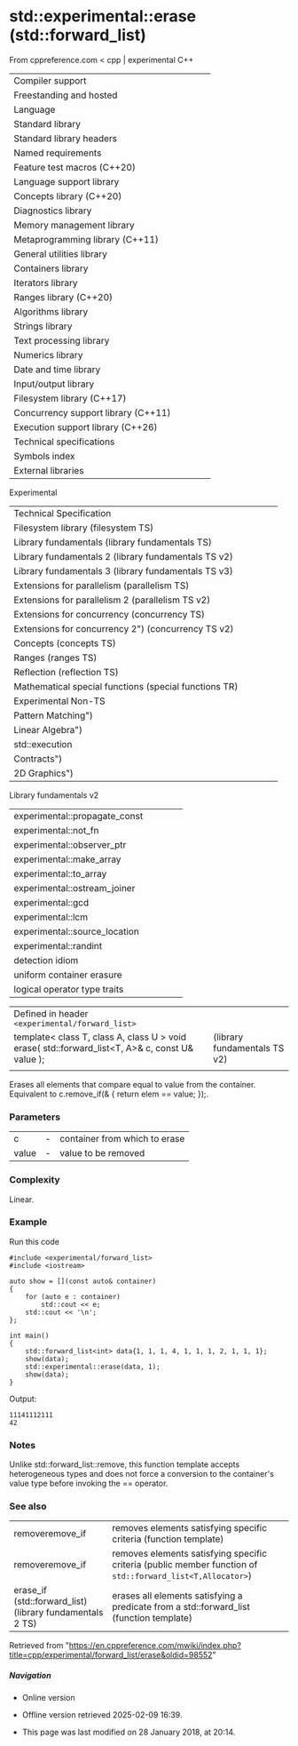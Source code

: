 # std::experimental::erase (std::forward_list)

From cppreference.com
< cpp‎ | experimental
C++

|  |  |  |  |  |
| --- | --- | --- | --- | --- |
| Compiler support | | | | |
| Freestanding and hosted | | | | |
| Language | | | | |
| Standard library | | | | |
| Standard library headers | | | | |
| Named requirements | | | | |
| Feature test macros (C++20) | | | | |
| Language support library | | | | |
| Concepts library (C++20) | | | | |
| Diagnostics library | | | | |
| Memory management library | | | | |
| Metaprogramming library (C++11) | | | | |
| General utilities library | | | | |
| Containers library | | | | |
| Iterators library | | | | |
| Ranges library (C++20) | | | | |
| Algorithms library | | | | |
| Strings library | | | | |
| Text processing library | | | | |
| Numerics library | | | | |
| Date and time library | | | | |
| Input/output library | | | | |
| Filesystem library (C++17) | | | | |
| Concurrency support library (C++11) | | | | |
| Execution support library (C++26) | | | | |
| Technical specifications | | | | |
| Symbols index | | | | |
| External libraries | | | | |

Experimental

|  |  |  |  |  |
| --- | --- | --- | --- | --- |
| Technical Specification | | | | |
| Filesystem library (filesystem TS) | | | | |
| Library fundamentals (library fundamentals TS) | | | | |
| Library fundamentals 2 (library fundamentals TS v2) | | | | |
| Library fundamentals 3 (library fundamentals TS v3) | | | | |
| Extensions for parallelism (parallelism TS) | | | | |
| Extensions for parallelism 2 (parallelism TS v2) | | | | |
| Extensions for concurrency (concurrency TS) | | | | |
| Extensions for concurrency 2") (concurrency TS v2) | | | | |
| Concepts (concepts TS) | | | | |
| Ranges (ranges TS) | | | | |
| Reflection (reflection TS) | | | | |
| Mathematical special functions (special functions TR) | | | | |
| Experimental Non-TS | | | | |
| Pattern Matching") | | | | |
| Linear Algebra") | | | | |
| std::execution | | | | |
| Contracts") | | | | |
| 2D Graphics") | | | | |

Library fundamentals v2

|  |  |  |  |  |
| --- | --- | --- | --- | --- |
| experimental::propagate_const | | | | |
| experimental::not_fn | | | | |
| experimental::observer_ptr | | | | |
| experimental::make_array | | | | |
| experimental::to_array | | | | |
| experimental::ostream_joiner | | | | |
| experimental::gcd | | | | |
| experimental::lcm | | | | |
| experimental::source_location | | | | |
| experimental::randint | | | | |
| detection idiom | | | | |
| uniform container erasure | | | | |
| logical operator type traits | | | | |

|  |  |  |
| --- | --- | --- |
| Defined in header `<experimental/forward_list>` |  |  |
| template< class T, class A, class U >  void erase( std::forward_list<T, A>& c, const U& value ); |  | (library fundamentals TS v2) |
|  |  |  |

Erases all elements that compare equal to value from the container. Equivalent to c.remove_if(& { return elem == value; });.

### Parameters

|  |  |  |
| --- | --- | --- |
| c | - | container from which to erase |
| value | - | value to be removed |

### Complexity

Linear.

### Example

Run this code

```
#include <experimental/forward_list>
#include <iostream>
 
auto show = [](const auto& container)
{
    for (auto e : container)
        std::cout << e;
    std::cout << '\n';
};
 
int main()
{
    std::forward_list<int> data{1, 1, 1, 4, 1, 1, 1, 2, 1, 1, 1};
    show(data);
    std::experimental::erase(data, 1);
    show(data);
}

```

Output:

```
11141112111
42

```

### Notes

Unlike std::forward_list::remove, this function template accepts heterogeneous types and does not force a conversion to the container's value type before invoking the == operator.

### See also

|  |  |
| --- | --- |
| removeremove_if | removes elements satisfying specific criteria   (function template) |
| removeremove_if | removes elements satisfying specific criteria   (public member function of `std::forward_list<T,Allocator>`) |
| erase_if (std::forward_list)(library fundamentals 2 TS) | erases all elements satisfying a predicate from a std::forward_list   (function template) |

Retrieved from "<https://en.cppreference.com/mwiki/index.php?title=cpp/experimental/forward_list/erase&oldid=98552>"

##### Navigation

- Online version
- Offline version retrieved 2025-02-09 16:39.

- This page was last modified on 28 January 2018, at 20:14.